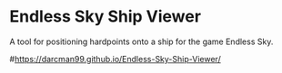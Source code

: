 # Endless Sky Ship Viewer
 A tool for positioning hardpoints onto a ship for the game Endless Sky.

#https://darcman99.github.io/Endless-Sky-Ship-Viewer/
